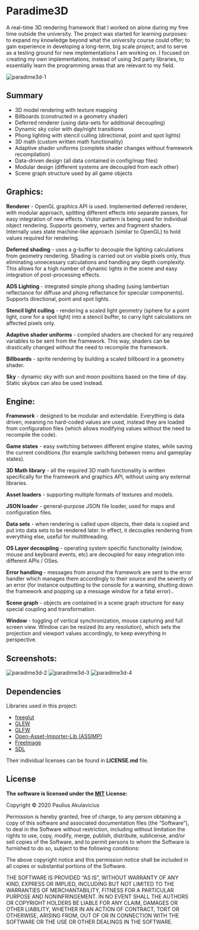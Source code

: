 # Paradime3D
A real-time 3D rendering framework that I worked on alone during my free time outside the university. 
The project was started for learning purposes: to expand my knowledge beyond what the university course could offer; to gain experience in developing a long-term, big scale project; and to serve as a testing ground for new implementations I am working on. 
I focused on creating my own implementations, instead of using 3rd party libraries, to essentially learn the programming areas that are relevant to my field.

![paradime3d-1](https://i.imgur.com/zcAHGg7.png)

## Summary

 - 3D model rendering with texture mapping
 - Billboards (constructed in a geometry shader)
 - Deferred renderer (using data-sets for additional decoupling)
 - Dynamic sky color with day/night transitions
 - Phong lighting with stencil culling (directional, point and spot lights)
 - 3D math (custom written math functionality)
 - Adaptive shader uniforms (complete shader changes without framework recompilation)
 - Data-driven design (all data contained in config/map files)
 - Modular design (different systems are decoupled from each other)
 - Scene graph structure used by all game objects

## Graphics:

**Renderer** - OpenGL graphics API is used. Implemented deferred renderer, with modular approach, splitting different effects into separate passes, for easy integration of new effects. Visitor pattern is being used for individual object rendering. Supports geometry, vertex and fragment shaders. Internally uses state machine-like approach (similar to OpenGL) to hold values required for rendering.

**Deferred shading** - uses a g-buffer to decouple the lighting calculations from geometry rendering. Shading is carried out on visible pixels only, thus eliminating unnecessary calculations and handling any depth complexity. This allows for a high number of dynamic lights in the scene and easy integration of post-processing effects.

**ADS Lighting** - integrated simple phong shading (using lambertian reflectance for diffuse and phong reflectance for specular components). Supports directional, point and spot lights.

**Stencil light culling** - rendering a scaled light geometry (sphere for a point light, cone for a spot light) into a stencil buffer, to carry light calculations on affected pixels only.

**Adaptive shader uniforms** - compiled shaders are checked for any required variables to be sent from the framework. This way, shaders can be drastically changed without the need to recompile the framework.

**Billboards** - sprite rendering by building a scaled billboard in a geometry shader.

**Sky** - dynamic sky with sun and moon positions based on the time of day. Static skybox can also be used instead.

## Engine:

**Framework** - designed to be modular and extendable. Everything is data driven, meaning no hard-coded values are used, instead they are loaded from configuration files (which allows modifying values without the need to recompile the code).

**Game states** - easy switching between different engine states, while saving the current conditions (for example switching between menu and gameplay states).

**3D Math library** - all the required 3D math functionality is written specifically for the framework and graphics API, without using any external libraries.

**Asset loaders** - supporting multiple formats of textures and models.

**JSON loader** - general-purpose JSON file loader, used for maps and configuration files.

**Data sets** - when rendering is called upon objects, their data is copied and put into data sets to be rendered later. In effect, it decouples rendering from everything else, useful for multithreading.

**OS Layer decoupling** - operating system specific functionality (window, mouse and keyboard events, etc) are decoupled for easy integration into different APIs / OSes.

**Error handling** - messages from around the framework are sent to the error handler which manages them accordingly to their source and the severity of an error (for instance outputting to the console for a warning, shutting down the framework and popping up a message window for a fatal error)..

**Scene graph** - objects are contained in a scene graph structure for easy special coupling and transformation.

**Window** - toggling of vertical synchronization, mouse capturing and full screen view. Window can be resized (to any resolution), which sets the projection and viewport values accordingly, to keep everything in perspective.


## Screenshots:


![paradime3d-2](https://i.imgur.com/QPJLAsW.png)
![paradime3d-3](https://i.imgur.com/uNBRZgb.png)
![paradime3d-4](https://i.imgur.com/d8Ml3dz.png)


## Dependencies
Libraries used in this project:  

- [freeglut](https://freeglut.sourceforge.net/)
- [GLEW](https://glew.sourceforge.net/)
- [GLFW](https://www.glfw.org/)
- [Open-Asset-Importer-Lib (ASSIMP)](https://github.com/assimp/assimp)
- [FreeImage](https://freeimage.sourceforge.io/)
- [SDL](https://www.libsdl.org/)
    
Their individual licenses can be found in **LICENSE.md** file.


## License

**The software is licensed under the [MIT](https://choosealicense.com/licenses/mit/) License:**

Copyright © 2020 Paulius Akulavicius

Permission is hereby granted, free of charge, 
to any person obtaining a copy of this software 
and associated documentation files (the “Software”), 
to deal in the Software without restriction, 
including without limitation the rights to use, 
copy, modify, merge, publish, distribute, sublicense, 
and/or sell copies of the Software, and to permit 
persons to whom the Software is furnished to do so, 
subject to the following conditions:

The above copyright notice and this permission notice 
shall be included in all copies or substantial portions 
of the Software.

THE SOFTWARE IS PROVIDED “AS IS”, WITHOUT WARRANTY OF ANY KIND, 
EXPRESS OR IMPLIED, INCLUDING BUT NOT LIMITED TO THE WARRANTIES 
OF MERCHANTABILITY, FITNESS FOR A PARTICULAR PURPOSE AND 
NONINFRINGEMENT. IN NO EVENT SHALL THE AUTHORS OR COPYRIGHT 
HOLDERS BE LIABLE FOR ANY CLAIM, DAMAGES OR OTHER LIABILITY, 
WHETHER IN AN ACTION OF CONTRACT, TORT OR OTHERWISE, ARISING FROM, 
OUT OF OR IN CONNECTION WITH THE SOFTWARE OR THE USE OR OTHER 
DEALINGS IN THE SOFTWARE.